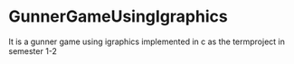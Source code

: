 # GunnerGameUsingIgraphics
It is a gunner game using igraphics implemented in c as the termproject in semester 1-2
